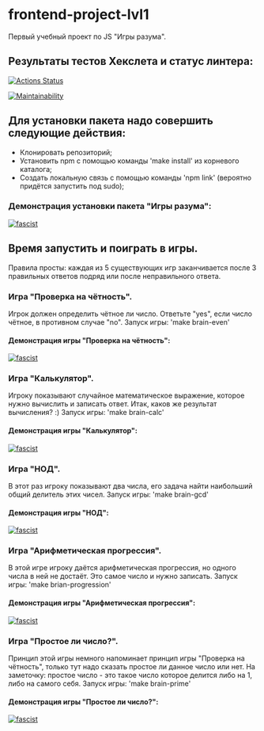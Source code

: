 # frontend-project-lvl1
Первый учебный проект по JS "Игры разума".

## Результаты тестов Хекслета и статус линтера:
[![Actions Status](https://github.com/alice-shamaeva/frontend-project-44/workflows/hexlet-check/badge.svg)](https://github.com/alice-shamaeva/frontend-project-44/actions)

[![Maintainability](https://api.codeclimate.com/v1/badges/e14b05ec1a31ce6ed8a6/maintainability)](https://codeclimate.com/github/alice-shamaeva/frontend-project-44/maintainability)

## Для установки пакета надо совершить следующие действия:
- Клонировать репозиторий;
- Установить npm с помощью команды 'make install' из корневого каталога;
- Создать локальную связь с помощью команды 'npm link' (вероятно придётся запустить под sudo);

### Демонстрация установки пакета "Игры разума":

[![fascist](https://asciinema.org/a/606066.svg)](https://asciinema.org/a/606066)

## Время запустить и поиграть в игры.
Правила просты: каждая из 5 существующих игр заканчивается после 3 правильных ответов подряд или после неправильного ответа.

### Игра "Проверка на чётность".

Игрок должен определить чётное ли число. Ответьте "yes", если число чётное, в противном случае "no".
Запуск игры: 'make brain-even'

#### Демонcтрация игры "Проверка на чётность":

[![fascist](https://asciinema.org/a/606069.svg)](https://asciinema.org/a/606069)

### Игра "Калькулятор".

Игроку показывают случайное математическое выражение, которое нужно вычислить и записать ответ. Итак, каков же результат вычисления? :)
Запуск игры: 'make brain-calc'

#### Демонcтрация игры "Калькулятор":

[![fascist](https://asciinema.org/a/606070.svg)](https://asciinema.org/a/606070)

### Игра "НОД".

В этот раз игроку показывают два числа, его задача найти наибольший общий делитель этих чисел.
Запуск игры: 'make brain-gcd'

#### Демонcтрация игры "НОД":

[![fascist](https://asciinema.org/a/606072.svg)](https://asciinema.org/a/606072)

### Игра "Арифметическая прогрессия".

В этой игре игроку даётся арифметическая прогрессия, но одного числа в ней не достаёт. Это самое число и нужно записать.
Запуск игры: 'make brian-progression'

#### Демонcтрация игры "Арифметическая прогрессия":

[![fascist](https://asciinema.org/a/606073.svg)](https://asciinema.org/a/606073)

### Игра "Простое ли число?".

Принцип этой игры немного напоминает принцип игры "Проверка на чётность", только тут надо сказать простое ли данное число или нет. На заметочку: простое число - это такое число которое делится либо на 1, либо на самого себя.
Запуск игры: 'make brain-prime'

#### Демонcтрация игры "Простое ли число?":
[![fascist](https://asciinema.org/a/606076.svg)](https://asciinema.org/a/606076)